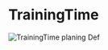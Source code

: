 # TrainingTime

![TrainingTime planing Def](https://github.com/user-attachments/assets/69bdca80-8875-4e36-b78e-882bd07b14c0)
